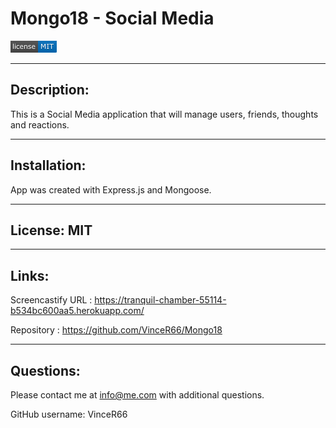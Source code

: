 # Mongo18 - Social Media


![Screenshot](./MIT.png)

_______________________________________________________________________________________________________________________________
## Description:
This is a Social Media application that will manage users, friends, thoughts and reactions. 

_______________________________________________________________________________________________________________________________
## Installation:
App was created with Express.js and Mongoose.
_______________________________________________________________________________________________________________________________
## License: MIT
_______________________________________________________________________________________________________________________________
## Links:
Screencastify URL : https://tranquil-chamber-55114-b534bc600aa5.herokuapp.com/

Repository : https://github.com/VinceR66/Mongo18
_______________________________________________________________________________________________________________________________
## Questions:
Please contact me at info@me.com with additional questions.

GitHub username: VinceR66